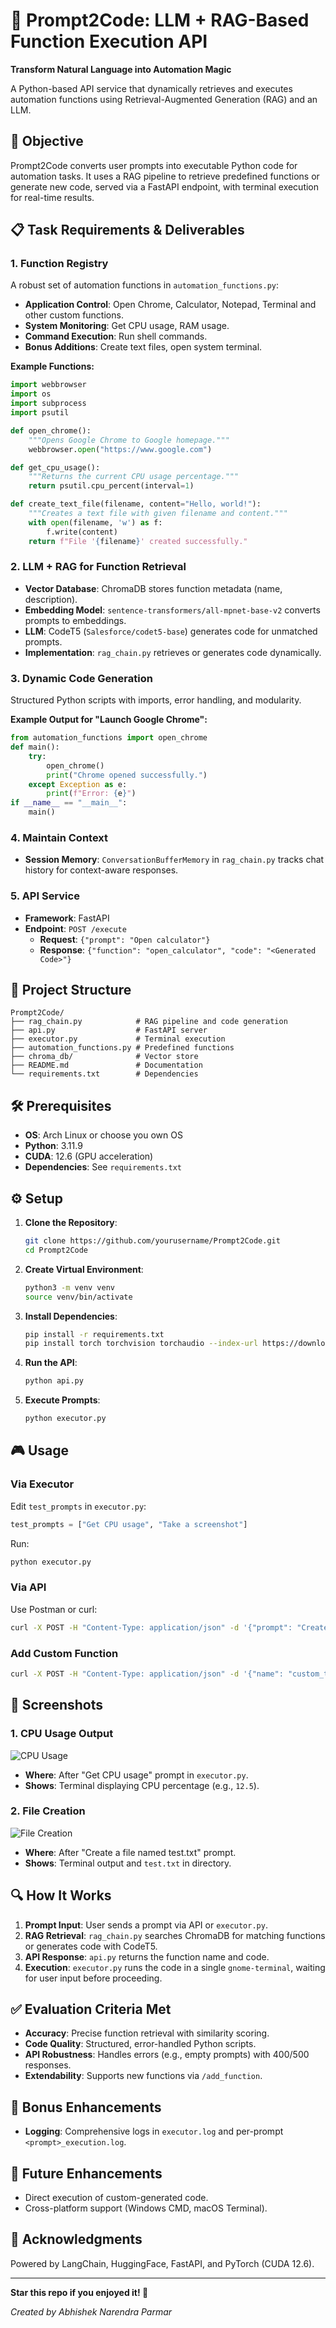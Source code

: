 # 🚀 Prompt2Code: LLM + RAG-Based Function Execution API

**Transform Natural Language into Automation Magic**

A Python-based API service that dynamically retrieves and executes automation functions using Retrieval-Augmented Generation (RAG) and an LLM.


## 🌟 Objective

Prompt2Code converts user prompts into executable Python code for automation tasks. It uses a RAG pipeline to retrieve predefined functions or generate new code, served via a FastAPI endpoint, with terminal execution for real-time results.

## 📋 Task Requirements & Deliverables

### 1. Function Registry

A robust set of automation functions in `automation_functions.py`:
- **Application Control**: Open Chrome, Calculator, Notepad, Terminal and other custom functions.
- **System Monitoring**: Get CPU usage, RAM usage.
- **Command Execution**: Run shell commands.
- **Bonus Additions**: Create text files, open system terminal.

**Example Functions:**
```python
import webbrowser
import os
import subprocess
import psutil

def open_chrome():
    """Opens Google Chrome to Google homepage."""
    webbrowser.open("https://www.google.com")

def get_cpu_usage():
    """Returns the current CPU usage percentage."""
    return psutil.cpu_percent(interval=1)

def create_text_file(filename, content="Hello, world!"):
    """Creates a text file with given filename and content."""
    with open(filename, 'w') as f:
        f.write(content)
    return f"File '{filename}' created successfully."
```

### 2. LLM + RAG for Function Retrieval

- **Vector Database**: ChromaDB stores function metadata (name, description).
- **Embedding Model**: `sentence-transformers/all-mpnet-base-v2` converts prompts to embeddings.
- **LLM**: CodeT5 (`Salesforce/codet5-base`) generates code for unmatched prompts.
- **Implementation**: `rag_chain.py` retrieves or generates code dynamically.

### 3. Dynamic Code Generation

Structured Python scripts with imports, error handling, and modularity.

**Example Output for "Launch Google Chrome":**
```python
from automation_functions import open_chrome
def main():
    try:
        open_chrome()
        print("Chrome opened successfully.")
    except Exception as e:
        print(f"Error: {e}")
if __name__ == "__main__":
    main()
```

### 4. Maintain Context

- **Session Memory**: `ConversationBufferMemory` in `rag_chain.py` tracks chat history for context-aware responses.

### 5. API Service

- **Framework**: FastAPI
- **Endpoint**: `POST /execute`
  - **Request**: `{"prompt": "Open calculator"}`
  - **Response**: `{"function": "open_calculator", "code": "<Generated Code>"}`

## 📂 Project Structure

```
Prompt2Code/
├── rag_chain.py            # RAG pipeline and code generation
├── api.py                  # FastAPI server
├── executor.py             # Terminal execution
├── automation_functions.py # Predefined functions
├── chroma_db/              # Vector store
├── README.md               # Documentation
└── requirements.txt        # Dependencies
```

## 🛠️ Prerequisites

- **OS**: Arch Linux or choose you own OS
- **Python**: 3.11.9
- **CUDA**: 12.6 (GPU acceleration)
- **Dependencies**: See `requirements.txt`

## ⚙️ Setup

1. **Clone the Repository**:
   ```bash
   git clone https://github.com/yourusername/Prompt2Code.git
   cd Prompt2Code
   ```

2. **Create Virtual Environment**:
   ```bash
   python3 -m venv venv
   source venv/bin/activate
   ```

3. **Install Dependencies**:
   ```bash
   pip install -r requirements.txt
   pip install torch torchvision torchaudio --index-url https://download.pytorch.org/whl/cu126
   ```

4. **Run the API**:
   ```bash
   python api.py
   ```

5. **Execute Prompts**:
   ```bash
   python executor.py
   ```

## 🎮 Usage

### Via Executor
Edit `test_prompts` in `executor.py`:
```python
test_prompts = ["Get CPU usage", "Take a screenshot"]
```
Run:
```bash
python executor.py
```

### Via API
Use Postman or curl:
```bash
curl -X POST -H "Content-Type: application/json" -d '{"prompt": "Create a file named test.txt"}' http://localhost:8000/execute
```

### Add Custom Function
```bash
curl -X POST -H "Content-Type: application/json" -d '{"name": "custom_task", "description": "Custom automation task"}' http://localhost:8000/add_function
```

## 📸 Screenshots

### 1. CPU Usage Output
![CPU Usage](CPU_usage.png)
- **Where**: After "Get CPU usage" prompt in `executor.py`.
- **Shows**: Terminal displaying CPU percentage (e.g., `12.5`).

### 2. File Creation
![File Creation](file.png)
- **Where**: After "Create a file named test.txt" prompt.
- **Shows**: Terminal output and `test.txt` in directory.

## 🔍 How It Works

1. **Prompt Input**: User sends a prompt via API or `executor.py`.
2. **RAG Retrieval**: `rag_chain.py` searches ChromaDB for matching functions or generates code with CodeT5.
3. **API Response**: `api.py` returns the function name and code.
4. **Execution**: `executor.py` runs the code in a single `gnome-terminal`, waiting for user input before proceeding.

## ✅ Evaluation Criteria Met

- **Accuracy**: Precise function retrieval with similarity scoring.
- **Code Quality**: Structured, error-handled Python scripts.
- **API Robustness**: Handles errors (e.g., empty prompts) with 400/500 responses.
- **Extendability**: Supports new functions via `/add_function`.

## 🎉 Bonus Enhancements

- **Logging**: Comprehensive logs in `executor.log` and per-prompt `<prompt>_execution.log`.


## 🌈 Future Enhancements

- Direct execution of custom-generated code.
- Cross-platform support (Windows CMD, macOS Terminal).

## 🙌 Acknowledgments

Powered by LangChain, HuggingFace, FastAPI, and PyTorch (CUDA 12.6).

---

**Star this repo if you enjoyed it! 🌟**

*Created by Abhishek Narendra Parmar*